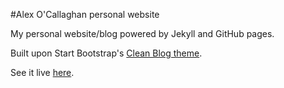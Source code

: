 #Alex O'Callaghan personal website

My personal website/blog powered by Jekyll and GitHub pages.

Built upon Start Bootstrap's [Clean Blog theme](https://github.com/IronSummitMedia/startbootstrap-clean-blog-jekyll).

See it live [here](http://alexocallaghan.com).
